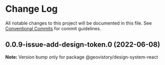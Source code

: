 # Change Log

All notable changes to this project will be documented in this file.
See [Conventional Commits](https://conventionalcommits.org) for commit guidelines.

## 0.0.9-issue-add-design-token.0 (2022-06-08)

**Note:** Version bump only for package @geovistory/design-system-react
